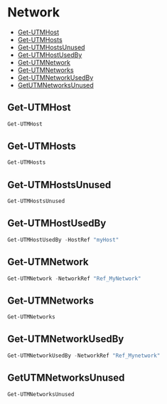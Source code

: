 # Network 

 - [Get-UTMHost](#get-utmhost)
 - [Get-UTMHosts](#get-utmhosts)
 - [Get-UTMHostsUnused](#get-utmhostsunused)
 - [Get-UTMHostUsedBy](#get-utmhostusedby)
 - [Get-UTMNetwork](#get-utmnetwork)
 - [Get-UTMNetworks](#get-utmnetworks)
 - [Get-UTMNetworkUsedBy](#get-utmnetworkusedby)
 - [GetUTMNetworksUnused](#getutmnetworksunused)

## Get-UTMHost
```Powershell
Get-UTMHost
```
## Get-UTMHosts
```Powershell
Get-UTMHosts
```
## Get-UTMHostsUnused
```Powershell
Get-UTMHostsUnused
```
## Get-UTMHostUsedBy
```Powershell
Get-UTMHostUsedBy -HostRef "myHost"
```
## Get-UTMNetwork
```Powershell
Get-UTMNetwork -NetworkRef "Ref_MyNetwork"
```
## Get-UTMNetworks
```Powershell
Get-UTMNetworks
```
## Get-UTMNetworkUsedBy
```Powershell
Get-UTMNetworkUsedBy -NetworkRef "Ref_Mynetwork"
```
## GetUTMNetworksUnused
```Powershell
Get-UTMNetworksUnused
```

